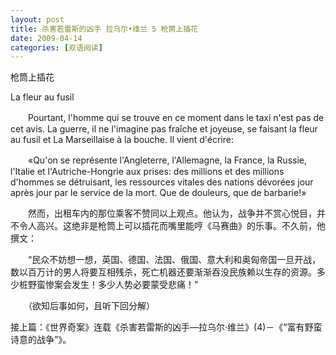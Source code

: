 ```yaml
---
layout: post
title: 杀害若雷斯的凶手 拉乌尔•维兰 5 枪筒上插花
date: 2009-04-14
categories: [双语阅读]  
---
```


枪筒上插花

La fleur au fusil

　　Pourtant, l'homme qui se trouve en ce moment dans le taxi n'est pas de cet avis. La guerre, il ne l'imagine pas fraîche et joyeuse, se faisant la fleur au fusil et La Marseillaise à la bouche. Il vient d'écrire:

　　«Qu'on se représente l'Angleterre, l'Allemagne, la France, la Russie, l'Italie et l'Autriche-Hongrie aux prises: des millions et des millions d'hommes se détruisant, les ressources vitales des nations dévorées jour après jour par le service de la mort. Que de douleurs, que de barbarie!»



　　然而，出租车内的那位乘客不赞同以上观点。他认为，战争并不赏心悦目，并不令人高兴。这绝非是枪筒上可以插花而嘴里能哼《马赛曲》的乐事。不久前，他撰文：

　　“民众不妨想一想，英国、德国、法国、俄国、意大利和奥匈帝国一旦开战，数以百万计的男人将要互相残杀，死亡机器还要渐渐吞没民族赖以生存的资源。多少桩野蛮惨案会发生！多少人势必要蒙受悲痛！”



　　（欲知后事如何，且听下回分解）

接上篇：《世界奇案》连载《杀害若雷斯的凶手—拉乌尔·维兰》(4)－《“富有野蛮诗意的战争”》。
